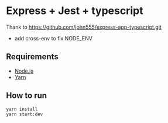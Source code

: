# Express + Jest + typescript
Thank to https://github.com/john555/express-app-typescript.git
- add cross-env to fix NODE_ENV

## Requirements
- [Node.js](https://nodejs.org/en/)
- [Yarn](https://yarnpkg.com/en/docs/install)

## How to run

```
yarn install
yarn start:dev
```
